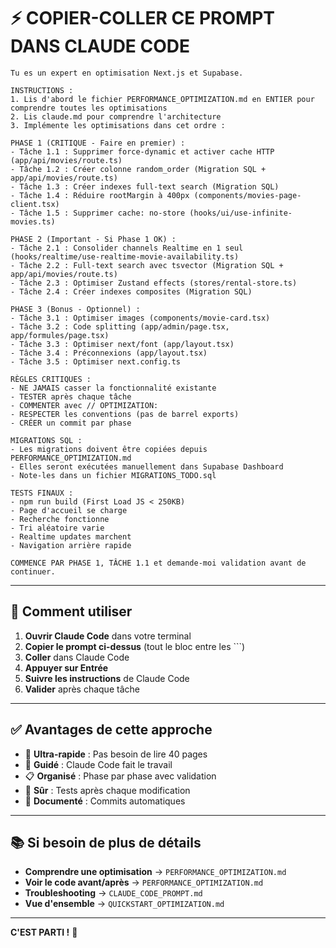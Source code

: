 # ⚡ COPIER-COLLER CE PROMPT DANS CLAUDE CODE

```
Tu es un expert en optimisation Next.js et Supabase. 

INSTRUCTIONS :
1. Lis d'abord le fichier PERFORMANCE_OPTIMIZATION.md en ENTIER pour comprendre toutes les optimisations
2. Lis claude.md pour comprendre l'architecture
3. Implémente les optimisations dans cet ordre :

PHASE 1 (CRITIQUE - Faire en premier) :
- Tâche 1.1 : Supprimer force-dynamic et activer cache HTTP (app/api/movies/route.ts)
- Tâche 1.2 : Créer colonne random_order (Migration SQL + app/api/movies/route.ts)
- Tâche 1.3 : Créer indexes full-text search (Migration SQL)
- Tâche 1.4 : Réduire rootMargin à 400px (components/movies-page-client.tsx)
- Tâche 1.5 : Supprimer cache: no-store (hooks/ui/use-infinite-movies.ts)

PHASE 2 (Important - Si Phase 1 OK) :
- Tâche 2.1 : Consolider channels Realtime en 1 seul (hooks/realtime/use-realtime-movie-availability.ts)
- Tâche 2.2 : Full-text search avec tsvector (Migration SQL + app/api/movies/route.ts)
- Tâche 2.3 : Optimiser Zustand effects (stores/rental-store.ts)
- Tâche 2.4 : Créer indexes composites (Migration SQL)

PHASE 3 (Bonus - Optionnel) :
- Tâche 3.1 : Optimiser images (components/movie-card.tsx)
- Tâche 3.2 : Code splitting (app/admin/page.tsx, app/formules/page.tsx)
- Tâche 3.3 : Optimiser next/font (app/layout.tsx)
- Tâche 3.4 : Préconnexions (app/layout.tsx)
- Tâche 3.5 : Optimiser next.config.ts

RÈGLES CRITIQUES :
- NE JAMAIS casser la fonctionnalité existante
- TESTER après chaque tâche
- COMMENTER avec // OPTIMIZATION:
- RESPECTER les conventions (pas de barrel exports)
- CRÉER un commit par phase

MIGRATIONS SQL :
- Les migrations doivent être copiées depuis PERFORMANCE_OPTIMIZATION.md
- Elles seront exécutées manuellement dans Supabase Dashboard
- Note-les dans un fichier MIGRATIONS_TODO.sql

TESTS FINAUX :
- npm run build (First Load JS < 250KB)
- Page d'accueil se charge
- Recherche fonctionne
- Tri aléatoire varie
- Realtime updates marchent
- Navigation arrière rapide

COMMENCE PAR PHASE 1, TÂCHE 1.1 et demande-moi validation avant de continuer.
```

---

## 🎯 Comment utiliser

1. **Ouvrir Claude Code** dans votre terminal
2. **Copier le prompt ci-dessus** (tout le bloc entre les ```)
3. **Coller** dans Claude Code
4. **Appuyer sur Entrée**
5. **Suivre les instructions** de Claude Code
6. **Valider** après chaque tâche

---

## ✅ Avantages de cette approche

- 🚀 **Ultra-rapide** : Pas besoin de lire 40 pages
- 🤖 **Guidé** : Claude Code fait le travail
- 📋 **Organisé** : Phase par phase avec validation
- 🧪 **Sûr** : Tests après chaque modification
- 📝 **Documenté** : Commits automatiques

---

## 📚 Si besoin de plus de détails

- **Comprendre une optimisation** → `PERFORMANCE_OPTIMIZATION.md`
- **Voir le code avant/après** → `PERFORMANCE_OPTIMIZATION.md`
- **Troubleshooting** → `CLAUDE_CODE_PROMPT.md`
- **Vue d'ensemble** → `QUICKSTART_OPTIMIZATION.md`

---

**C'EST PARTI !** 🚀
